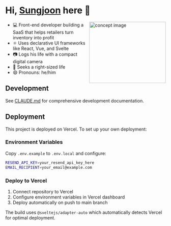 # Hi, [Sungjoon](https://snuen.com/) here 🎐

<img src="./concept-image.jpg" alt="concept image" width="240" height="192" align="right" />

- 💻 Front-end developer building a SaaS that helps retailers turn inventory into profit
- ⚛️ Uses declarative UI frameworks like React, Vue, and Svelte
- 📷 Logs his life with a compact digital camera
- 🌱 Seeks a right-sized life
- 😄 Pronouns: he/him

## Development

See [CLAUDE.md](./CLAUDE.md) for comprehensive development documentation.

## Deployment

This project is deployed on Vercel. To set up your own deployment:

### Environment Variables

Copy `.env.example` to `.env.local` and configure:

```bash
RESEND_API_KEY=your_resend_api_key_here
EMAIL_RECIPIENT=your_email@example.com
```

### Deploy to Vercel

1. Connect repository to Vercel
2. Configure environment variables in Vercel dashboard
3. Deploy automatically on push to main branch

The build uses `@sveltejs/adapter-auto` which automatically detects Vercel for optimal deployment.
